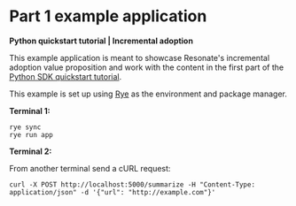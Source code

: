 # Part 1 example application

**Python quickstart tutorial | Incremental adoption**

This example application is meant to showcase Resonate's incremental adoption value proposition and work with the content in the first part of the [Python SDK quickstart tutorial](https://docs.resonatehq.io/get-started/python-quickstart#part-1-incremental-adoption).

This example is set up using [Rye](https://rye.astral.sh/) as the environment and package manager.

**Terminal 1:**

```shell
rye sync
rye run app
```

**Terminal 2:**

From another terminal send a cURL request:

```shell
curl -X POST http://localhost:5000/summarize -H "Content-Type: application/json" -d '{"url": "http://example.com"}'
```
